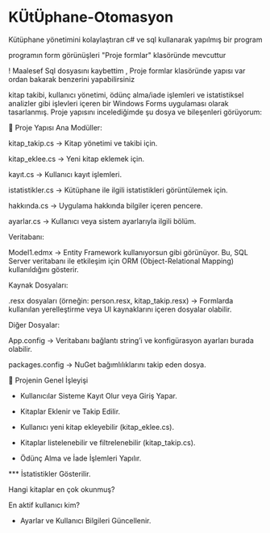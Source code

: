 # KÜtÜphane-Otomasyon
Kütüphane yönetimini kolaylaştıran c# ve sql kullanarak yapılmış bir program


programın form görünüşleri "Proje formlar" klasöründe mevcuttur 

! Maalesef Sql dosyasını kaybettim , Proje formlar klasöründe yapısı var ordan bakarak benzerini yapabilirsiniz

kitap takibi, kullanıcı yönetimi, ödünç alma/iade işlemleri ve istatistiksel analizler gibi işlevleri içeren bir Windows Forms uygulaması olarak tasarlanmış. Proje yapısını incelediğimde şu dosya ve bileşenleri görüyorum:

📂 Proje Yapısı
Ana Modüller:

kitap_takip.cs → Kitap yönetimi ve takibi için.

kitap_eklee.cs → Yeni kitap eklemek için.

kayıt.cs → Kullanıcı kayıt işlemleri.

istatistikler.cs → Kütüphane ile ilgili istatistikleri görüntülemek için.

hakkında.cs → Uygulama hakkında bilgiler içeren pencere.

ayarlar.cs → Kullanıcı veya sistem ayarlarıyla ilgili bölüm.

Veritabanı:

Model1.edmx → Entity Framework kullanıyorsun gibi görünüyor. Bu, SQL Server veritabanı ile etkileşim için ORM (Object-Relational Mapping) kullanıldığını gösterir.

Kaynak Dosyaları:

.resx dosyaları (örneğin: person.resx, kitap_takip.resx) → Formlarda kullanılan yerelleştirme veya UI kaynaklarını içeren dosyalar olabilir.

Diğer Dosyalar:

App.config → Veritabanı bağlantı string’i ve konfigürasyon ayarları burada olabilir.

packages.config → NuGet bağımlılıklarını takip eden dosya.

📌 Projenin Genel İşleyişi
* Kullanıcılar Sisteme Kayıt Olur veya Giriş Yapar.

* Kitaplar Eklenir ve Takip Edilir.

* Kullanıcı yeni kitap ekleyebilir (kitap_eklee.cs).

* Kitaplar listelenebilir ve filtrelenebilir (kitap_takip.cs).

* Ödünç Alma ve İade İşlemleri Yapılır.

*** İstatistikler Gösterilir.

Hangi kitaplar en çok okunmuş?

En aktif kullanıcı kim?

* Ayarlar ve Kullanıcı Bilgileri Güncellenir.


